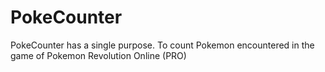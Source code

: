 # PokeCounter
PokeCounter has a single purpose. To count Pokemon encountered in the game of Pokemon Revolution Online (PRO)
